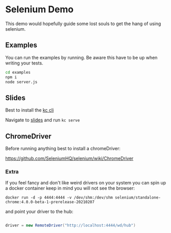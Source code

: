 # Selenium Demo

This demo would hopefully guide some lost souls to get the hang of using selenium.

## Examples

You can run the examples by running. Be aware this have to be up when writing your tests.
````bash
cd examples
npm i
node server.js
````

## Slides

Best to install the [kc cli](https://www.npmjs.com/package/@infosupport/kc-cli)

Navigate to [slides](./slides) and run `kc serve`


## ChromeDriver

Before running anything best to install a chromeDriver:

https://github.com/SeleniumHQ/selenium/wiki/ChromeDriver

### Extra

If you feel fancy and don't like weird drivers on your system you can spin up a docker container keep in mind you will not see the browser:

```
docker run -d -p 4444:4444 -v /dev/shm:/dev/shm selenium/standalone-chrome:4.0.0-beta-1-prerelease-20210207
```

and point your driver to the hub:

```java

driver = new RemoteDriver("http://localhost:4444/wd/hub")

```
